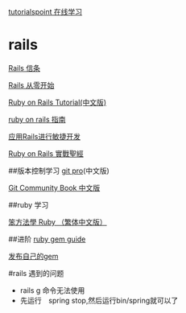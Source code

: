 [tutorialspoint 在线学习](http://www.tutorialspoint.com/)
# rails 
[Rails 信条](https://ruby-china.org/wiki/the-rails-doctrine)

[Rails 从零开始](http://web.siwei.tech/part3_rails_premier/buyongxue.html)

[Ruby on Rails Tutorial(中文版)](https://railstutorial-china.org/book/)

[ruby on rails 指南](http://guides.ruby-china.org/index.html)

[应用Rails进行敏捷开发](https://book.douban.com/subject/1839273/)

[Ruby on Rails 實戰聖經](https://ihower.tw/rails4/index.html)

##版本控制学习
[git pro](https://git-scm.com/book/zh/v2)(中文版)

[Git Community Book 中文版](http://gitbook.liuhui998.com/index.html)

##ruby 学习

[笨方法學 Ruby （繁体中文版）](http://lrthw.github.io/)

##进阶
[ruby gem guide](http://guides.rubygems.org/make-your-own-gem/)

[发布自己的gem](https://rubygems.org/)

#rails 遇到的问题
* rails g 命令无法使用
 * 先运行　spring stop,然后运行bin/spring就可以了
